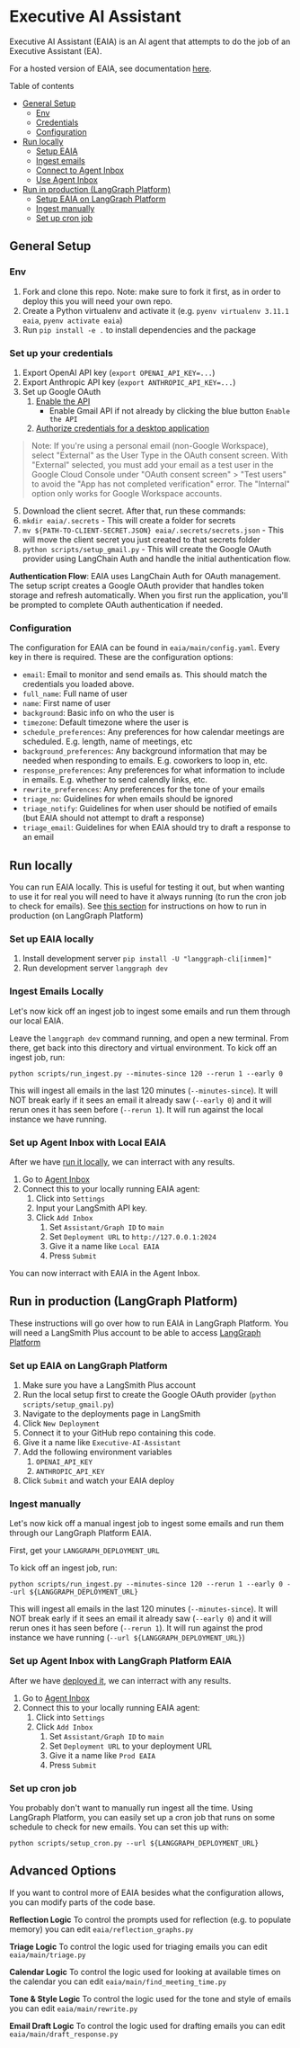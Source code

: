# Executive AI Assistant

Executive AI Assistant (EAIA) is an AI agent that attempts to do the job of an Executive Assistant (EA).

For a hosted version of EAIA, see documentation [here](https://mirror-feeling-d80.notion.site/How-to-hire-and-communicate-with-an-AI-Email-Assistant-177808527b17803289cad9e323d0be89?pvs=4).

Table of contents

- [General Setup](#general-setup)
  - [Env](#env)
  - [Credentials](#env)
  - [Configuration](#configuration)
- [Run locally](#run-locally)
  - [Setup EAIA](#set-up-eaia-locally)
  - [Ingest emails](#ingest-emails-locally)
  - [Connect to Agent Inbox](#set-up-agent-inbox-with-local-eaia)
  - [Use Agent Inbox](#use-agent-inbox)
- [Run in production (LangGraph Platform)](#run-in-production--langgraph-platform)
  - [Setup EAIA on LangGraph Platform](#set-up-eaia-on-langgraph-platform)
  - [Ingest manually](#ingest-manually)
  - [Set up cron job](#set-up-cron-job)

## General Setup

### Env

1. Fork and clone this repo. Note: make sure to fork it first, as in order to deploy this you will need your own repo.
2. Create a Python virtualenv and activate it (e.g. `pyenv virtualenv 3.11.1 eaia`, `pyenv activate eaia`)
3. Run `pip install -e .` to install dependencies and the package

### Set up your credentials

1. Export OpenAI API key (`export OPENAI_API_KEY=...`)
2. Export Anthropic API key (`export ANTHROPIC_API_KEY=...`)
3. Set up Google OAuth
   1. [Enable the API](https://developers.google.com/gmail/api/quickstart/python#enable_the_api)
      - Enable Gmail API if not already by clicking the blue button `Enable the API`
   2. [Authorize credentials for a desktop application](https://developers.google.com/gmail/api/quickstart/python#authorize_credentials_for_a_desktop_application)
  
> Note: If you're using a personal email (non-Google Workspace), select "External" as the User Type in the OAuth consent screen. With "External" selected, you must add your email as a test user in the Google Cloud Console under "OAuth consent screen" > "Test users" to avoid the "App has not completed verification" error. The "Internal" option only works for Google Workspace accounts.

5. Download the client secret. After that, run these commands:
6. `mkdir eaia/.secrets` - This will create a folder for secrets
7. `mv ${PATH-TO-CLIENT-SECRET.JSON} eaia/.secrets/secrets.json` - This will move the client secret you just created to that secrets folder
8. `python scripts/setup_gmail.py` - This will create the Google OAuth provider using LangChain Auth and handle the initial authentication flow.

**Authentication Flow**: EAIA uses LangChain Auth for OAuth management. The setup script creates a Google OAuth provider that handles token storage and refresh automatically. When you first run the application, you'll be prompted to complete OAuth authentication if needed.

### Configuration

The configuration for EAIA can be found in `eaia/main/config.yaml`. Every key in there is required. These are the configuration options:

- `email`: Email to monitor and send emails as. This should match the credentials you loaded above.
- `full_name`: Full name of user
- `name`: First name of user
- `background`: Basic info on who the user is
- `timezone`: Default timezone where the user is
- `schedule_preferences`: Any preferences for how calendar meetings are scheduled. E.g. length, name of meetings, etc
- `background_preferences`: Any background information that may be needed when responding to emails. E.g. coworkers to loop in, etc.
- `response_preferences`: Any preferences for what information to include in emails. E.g. whether to send calendly links, etc.
- `rewrite_preferences`: Any preferences for the tone of your emails
- `triage_no`: Guidelines for when emails should be ignored
- `triage_notify`: Guidelines for when user should be notified of emails (but EAIA should not attempt to draft a response)
- `triage_email`: Guidelines for when EAIA should try to draft a response to an email

## Run locally

You can run EAIA locally.
This is useful for testing it out, but when wanting to use it for real you will need to have it always running (to run the cron job to check for emails).
See [this section](#run-in-production--langgraph-platform) for instructions on how to run in production (on LangGraph Platform)

### Set up EAIA locally

1. Install development server `pip install -U "langgraph-cli[inmem]"`
2. Run development server `langgraph dev`

### Ingest Emails Locally

Let's now kick off an ingest job to ingest some emails and run them through our local EAIA.

Leave the `langgraph dev` command running, and open a new terminal. From there, get back into this directory and virtual environment. To kick off an ingest job, run:

```shell
python scripts/run_ingest.py --minutes-since 120 --rerun 1 --early 0
```

This will ingest all emails in the last 120 minutes (`--minutes-since`). It will NOT break early if it sees an email it already saw (`--early 0`) and it will
rerun ones it has seen before (`--rerun 1`). It will run against the local instance we have running.

### Set up Agent Inbox with Local EAIA

After we have [run it locally](#run-locally), we can interract with any results.

1. Go to [Agent Inbox](https://dev.agentinbox.ai/)
2. Connect this to your locally running EAIA agent:
   1. Click into `Settings`
   2. Input your LangSmith API key.
   3. Click `Add Inbox`
      1. Set `Assistant/Graph ID` to `main`
      2. Set `Deployment URL` to `http://127.0.0.1:2024`
      3. Give it a name like `Local EAIA`
      4. Press `Submit`

You can now interract with EAIA in the Agent Inbox.

## Run in production (LangGraph Platform)

These instructions will go over how to run EAIA in LangGraph Platform.
You will need a LangSmith Plus account to be able to access [LangGraph Platform](https://docs.langchain.com/langgraph-platform)

### Set up EAIA on LangGraph Platform

1. Make sure you have a LangSmith Plus account
2. Run the local setup first to create the Google OAuth provider (`python scripts/setup_gmail.py`)
3. Navigate to the deployments page in LangSmith
4. Click `New Deployment`
5. Connect it to your GitHub repo containing this code.
6. Give it a name like `Executive-AI-Assistant`
7. Add the following environment variables
   1. `OPENAI_API_KEY`
   2. `ANTHROPIC_API_KEY`  
8. Click `Submit` and watch your EAIA deploy

### Ingest manually

Let's now kick off a manual ingest job to ingest some emails and run them through our LangGraph Platform EAIA.

First, get your `LANGGRAPH_DEPLOYMENT_URL`

To kick off an ingest job, run:

```shell
python scripts/run_ingest.py --minutes-since 120 --rerun 1 --early 0 --url ${LANGGRAPH_DEPLOYMENT_URL}
```

This will ingest all emails in the last 120 minutes (`--minutes-since`). It will NOT break early if it sees an email it already saw (`--early 0`) and it will
rerun ones it has seen before (`--rerun 1`). It will run against the prod instance we have running (`--url ${LANGGRAPH_DEPLOYMENT_URL}`)

### Set up Agent Inbox with LangGraph Platform EAIA

After we have [deployed it](#set-up-eaia-on-langgraph-platform), we can interract with any results.

1. Go to [Agent Inbox](https://dev.agentinbox.ai/)
2. Connect this to your locally running EAIA agent:
   1. Click into `Settings`
   2. Click `Add Inbox`
      1. Set `Assistant/Graph ID` to `main`
      2. Set `Deployment URL` to your deployment URL
      3. Give it a name like `Prod EAIA`
      4. Press `Submit`

### Set up cron job

You probably don't want to manually run ingest all the time. Using LangGraph Platform, you can easily set up a cron job
that runs on some schedule to check for new emails. You can set this up with:

```shell
python scripts/setup_cron.py --url ${LANGGRAPH_DEPLOYMENT_URL}
```

## Advanced Options

If you want to control more of EAIA besides what the configuration allows, you can modify parts of the code base.

**Reflection Logic**
To control the prompts used for reflection (e.g. to populate memory) you can edit `eaia/reflection_graphs.py`

**Triage Logic**
To control the logic used for triaging emails you can edit `eaia/main/triage.py`

**Calendar Logic**
To control the logic used for looking at available times on the calendar you can edit `eaia/main/find_meeting_time.py`

**Tone & Style Logic**
To control the logic used for the tone and style of emails you can edit `eaia/main/rewrite.py`

**Email Draft Logic**
To control the logic used for drafting emails you can edit `eaia/main/draft_response.py`
